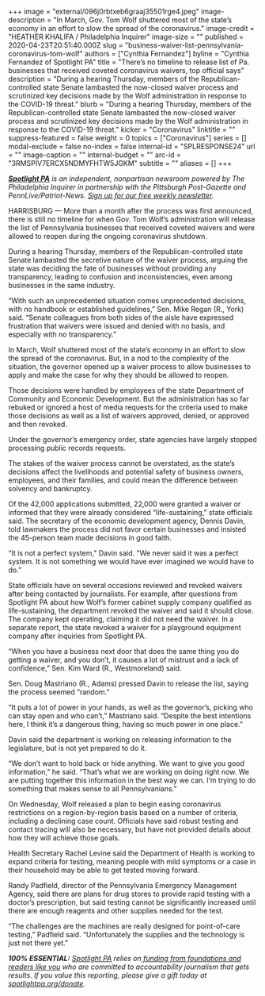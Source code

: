 +++
image = "external/096j0rbtxeb6graaj35501rge4.jpeg"
image-description = "In March, Gov. Tom Wolf shuttered most of the state’s economy in an effort to slow the spread of the coronavirus."
image-credit = "HEATHER KHALIFA / Philadelphia Inquirer"
image-size = ""
published = 2020-04-23T20:51:40.000Z
slug = "business-waiver-list-pennsylvania-coronavirus-tom-wolf"
authors = ["Cynthia Fernandez"]
byline = "Cynthia Fernandez of Spotlight PA"
title = "There’s no timeline to release list of Pa. businesses that received coveted coronavirus waivers, top official says"
description = "During a hearing Thursday, members of the Republican-controlled state Senate lambasted the now-closed waiver process and scrutinized key decisions made by the Wolf administration in response to the COVID-19 threat."
blurb = "During a hearing Thursday, members of the Republican-controlled state Senate lambasted the now-closed waiver process and scrutinized key decisions made by the Wolf administration in response to the COVID-19 threat."
kicker = "Coronavirus"
linktitle = ""
suppress-featured = false
weight = 0
topics = ["Coronavirus"]
series = []
modal-exclude = false
no-index = false
internal-id = "SPLRESPONSE24"
url = ""
image-caption = ""
internal-budget = ""
arc-id = "3RMSPIV7ERCX5NDMYFHTW5JGKM"
subtitle = ""
aliases = []
+++

<a href="https://www.spotlightpa.org/"><i><b>Spotlight PA</b></i></a><i> is an independent, nonpartisan newsroom powered by The Philadelphia Inquirer in partnership with the Pittsburgh Post-Gazette and PennLive/Patriot-News. </i><a href="https://www.spotlightpa.org/newsletters"><i>Sign up for our free weekly newsletter</i></a><i>.</i>

HARRISBURG — More than a month after the process was first announced, there is still no timeline for when Gov. Tom Wolf’s administration will release the list of Pennsylvania businesses that received coveted waivers and were allowed to reopen during the ongoing coronavirus shutdown. 

During a hearing Thursday, members of the Republican-controlled state Senate lambasted the secretive nature of the waiver process, arguing the state was deciding the fate of businesses without providing any transparency, leading to confusion and inconsistencies, even among businesses in the same industry.

“With such an unprecedented situation comes unprecedented decisions, with no handbook or established guidelines,” Sen. Mike Regan (R., York) said. “Senate colleagues from both sides of the aisle have expressed frustration that waivers were issued and denied with no basis, and especially with no transparency.”

In March, Wolf shuttered most of the state’s economy in an effort to slow the spread of the coronavirus. But, in a nod to the complexity of the situation, the governor opened up a waiver process to allow businesses to apply and make the case for why they should be allowed to reopen.

Those decisions were handled by employees of the state Department of Community and Economic Development. But the administration has so far rebuked or ignored a host of media requests for the criteria used to make those decisions as well as a list of waivers approved, denied, or approved and then revoked.

Under the governor’s emergency order, state agencies have largely stopped processing public records requests.

<script src="https://www.spotlightpa.org/embed.js" async></script><div data-spl-embed-version="1" data-spl-src="https://www.spotlightpa.org/embeds/cta/?url=https%3A%2F%2Finquirer.zoom.us%2Fwebinar%2Fregister%2F4915877447830%2FWN_eDhAGSRhQJSwzQBA_L6jsQ&eyebrow=UPCOMING%20EVENT&body=Join%20us%20Wednesday%2C%20April%2029%20for%20a%20FREE%20virtual%20Q%26A%20for%20Pennsylvania%20small%20business%20owners%20on%20how%20to%20navigate%20the%20coronavirus%20shutdown.%20Get%20your%20questions%20answered%20by%20our%20expert%20panel%2C%20hosted%20by%20Spotlight%20PA.&cta=RSVP%20NOW"></div>

The stakes of the waiver process cannot be overstated, as the state’s decisions affect the livelihoods and potential safety of business owners, employees, and their families, and could mean the difference between solvency and bankruptcy.

Of the 42,000 applications submitted, 22,000 were granted a waiver or informed that they were already considered “life-sustaining,” state officials said. The secretary of the economic development agency, Dennis Davin, told lawmakers the process did not favor certain businesses and insisted the 45-person team made decisions in good faith.

“It is not a perfect system," Davin said. "We never said it was a perfect system. It is not something we would have ever imagined we would have to do.”

State officials have on several occasions reviewed and revoked waivers after being contacted by journalists. For example, after questions from Spotlight PA about how Wolf’s former cabinet supply company qualified as life-sustaining, the department revoked the waiver and said it should close. The company kept operating, claiming it did not need the waiver. In a separate report, the state revoked a waiver for a playground equipment company after inquiries from Spotlight PA.

“When you have a business next door that does the same thing you do getting a waiver, and you don’t, it causes a lot of mistrust and a lack of confidence,” Sen. Kim Ward (R., Westmoreland) said.

Sen. Doug Mastriano (R., Adams) pressed Davin to release the list, saying the process seemed “random.”

<script src="https://www.spotlightpa.org/embed.js" async></script><div data-spl-embed-version="1" data-spl-src="https://www.spotlightpa.org/embeds/newsletter/"></div>


“It puts a lot of power in your hands, as well as the governor’s, picking who can stay open and who can’t,” Mastriano said. “Despite the best intentions here, I think it’s a dangerous thing, having so much power in one place.”

Davin said the department is working on releasing information to the legislature, but is not yet prepared to do it.

“We don’t want to hold back or hide anything. We want to give you good information,” he said. “That’s what we are working on doing right now. We are putting together this information in the best way we can. I’m trying to do something that makes sense to all Pennsylvanians.”

On Wednesday, Wolf released a plan to begin easing coronavirus restrictions on a region-by-region basis based on a number of criteria, including a declining case count. Officials have said robust testing and contact tracing will also be necessary, but have not provided details about how they will achieve those goals.

Health Secretary Rachel Levine said the Department of Health is working to expand criteria for testing, meaning people with mild symptoms or a case in their household may be able to get tested moving forward.

Randy Padfield, director of the Pennsylvania Emergency Management Agency, said there are plans for drug stores to provide rapid testing with a doctor’s prescription, but said testing cannot be significantly increased until there are enough reagents and other supplies needed for the test.

“The challenges are the machines are really designed for point-of-care testing,” Padfield said. “Unfortunately the supplies and the technology is just not there yet.”

<i><b>100% ESSENTIAL:</b></i> <a href="https://www.spotlightpa.org/"><i>Spotlight PA</i></a><i> relies on</i><a href="https://www.spotlightpa.org/support"><i> funding from foundations and readers like you</i></a><i> who are committed to accountability journalism that gets results. If you value this reporting, please give a gift today at </i><a href="https://www.spotlightpa.org/donate"><i>spotlightpa.org/donate</i></a><i>.</i>

<script src="https://www.spotlightpa.org/embed.js" async></script><div data-spl-embed-version="1" data-spl-src="https://www.spotlightpa.org/embeds/tips/?tip_text=Do%20you%20have%20a%20tip%20about%20%3Cb%3Ehow%20Pa.'s%20government%20is%20responding%20to%20the%20coronavirus%3C%2Fb%3E%3F%20Tell%20us."></div>
